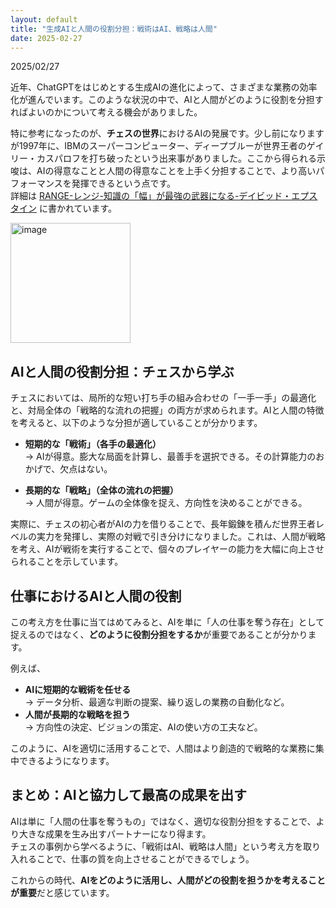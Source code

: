 ```yaml
---
layout: default
title: "生成AIと人間の役割分担：戦術はAI、戦略は人間"
date: 2025-02-27
---
```


2025/02/27

近年、ChatGPTをはじめとする生成AIの進化によって、さまざまな業務の効率化が進んでいます。このような状況の中で、AIと人間がどのように役割を分担すればよいのかについて考える機会がありました。  

特に参考になったのが、**チェスの世界**におけるAIの発展です。少し前になりますが1997年に、IBMのスーパーコンピューター、ディープブルーが世界王者のゲイリー・カスパロフを打ち破ったという出来事がありました。ここから得られる示唆は、AIの得意なことと人間の得意なことを上手く分担することで、より高いパフォーマンスを発揮できるという点です。  
詳細は [RANGE-レンジ-知識の「幅」が最強の武器になる-デイビッド・エプスタイン](https://www.amazon.co.jp/dp/4822288773) に書かれています。  

<img width="192" alt="image" src="https://github.com/user-attachments/assets/f7041bc7-e9c8-41d9-80d9-52333a4a07a6" />


## AIと人間の役割分担：チェスから学ぶ

チェスにおいては、局所的な短い打ち手の組み合わせの「一手一手」の最適化と、対局全体の「戦略的な流れの把握」の両方が求められます。AIと人間の特徴を考えると、以下のような分担が適していることが分かります。

- **短期的な「戦術」（各手の最適化）**  
  → AIが得意。膨大な局面を計算し、最善手を選択できる。その計算能力のおかげで、欠点はない。  

- **長期的な「戦略」（全体の流れの把握）**  
  → 人間が得意。ゲームの全体像を捉え、方向性を決めることができる。  

実際に、チェスの初心者がAIの力を借りることで、長年鍛錬を積んだ世界王者レベルの実力を発揮し、実際の対戦で引き分けになりました。これは、人間が戦略を考え、AIが戦術を実行することで、個々のプレイヤーの能力を大幅に向上させられることを示しています。

## 仕事におけるAIと人間の役割

この考え方を仕事に当てはめてみると、AIを単に「人の仕事を奪う存在」として捉えるのではなく、**どのように役割分担をするか**が重要であることが分かります。  

例えば、  
- **AIに短期的な戦術を任せる**  
  → データ分析、最適な判断の提案、繰り返しの業務の自動化など。  
- **人間が長期的な戦略を担う**  
  → 方向性の決定、ビジョンの策定、AIの使い方の工夫など。  

このように、AIを適切に活用することで、人間はより創造的で戦略的な業務に集中できるようになります。  

## まとめ：AIと協力して最高の成果を出す

AIは単に「人間の仕事を奪うもの」ではなく、適切な役割分担をすることで、より大きな成果を生み出すパートナーになり得ます。  
チェスの事例から学べるように、「戦術はAI、戦略は人間」という考え方を取り入れることで、仕事の質を向上させることができるでしょう。  

これからの時代、**AIをどのように活用し、人間がどの役割を担うかを考えることが重要**だと感じています。  
